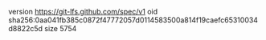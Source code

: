 version https://git-lfs.github.com/spec/v1
oid sha256:0aa041fb385c0872f47772057d0114583500a814f19caefc65310034d8822c5d
size 5754
